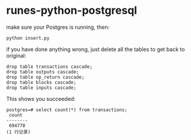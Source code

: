 # runes-python-postgresql
make sure your Postgres is running, then:
```
python insert.py
```
if you have done anything wrong, just delete all the tables to get back to original:
```
drop table transactions cascade;
drop table outputs cascade;
drop table op_return cascade;
drop table blocks cascade;
drop table inputs cascade;
```

This shows you succeeded:
```
postgres=# select count(*) from transactions;
 count  
--------
 694770
(1 行记录)

```

